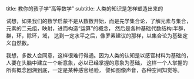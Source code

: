 title: 教你的孩子学“高等数学”
subtitle: 人类的知识是怎样塑造出来的

试想，如果我们的数学启蒙不是从数数开始，而是先学集合论，了解元素与集合，
元素的二元组，映射，进而构造“运算”的概念，
然后是各种基础代数结构:半群，群，环，除环，域，
达到一定水平之后，像罗素建议的那样，以集合论为基础定义自然数。

我想，多数人会同意，这样很难行得通。因为人类的认知是以感官材料为基础的，
人要在头脑中建立一个新意象，必以已经掌握的意象为基础，
这样一个人掌握的所有概念回溯到底，一定是某种感官经验，
譬如图像声音，各种空间知觉等。
